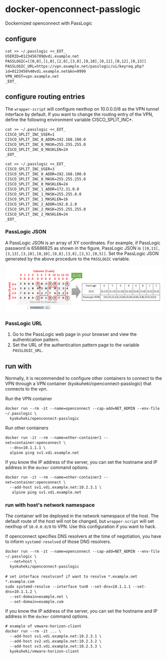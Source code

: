 # docker-openconnect-passlogic
Dockernized openconnect with PassLogic

## configure
```shell
cat >> ~/.passlogic <<_EOT_ 
USERID=0123456789@vdi.example.net
PASSLOGIC=[[0,0],[1,0],[2,0],[3,0],[0,10],[0,11],[0,12],[0,13]]
PASSLOGIC_URL=https://vpn.example.net/passlogic/ui/keyreq.php?id=0123456%40vdi.example.net&kn=9999
VPN_HOST=vpn.example.net
_EOT_
```

## configure routing entries
The `wrapper-script` will configure nexthop on 10.0.0.0/8 as the VPN tunnel interface by default.
If you want to change the routing entry of the VPN, define the following environment variable CISCO_SPLIT_INC*.

```shell
cat >> ~/.passlogic <<_EOT_ 
CISCO_SPLIT_INC_USER=1
CISCO_SPLIT_INC_0_ADDR=192.168.100.0
CISCO_SPLIT_INC_0_MASK=255.255.255.0
CISCO_SPLIT_INC_0_MASKLEN=24
_EOT_
```

```shell
cat >> ~/.passlogic <<_EOT_ 
CISCO_SPLIT_INC_USER=3
CISCO_SPLIT_INC_0_ADDR=192.168.100.0
CISCO_SPLIT_INC_0_MASK=255.255.255.0
CISCO_SPLIT_INC_0_MASKLEN=24
CISCO_SPLIT_INC_1_ADDR=172.31.0.0
CISCO_SPLIT_INC_1_MASK=255.255.0.0
CISCO_SPLIT_INC_1_MASKLEN=16
CISCO_SPLIT_INC_2_ADDR=192.0.2.0
CISCO_SPLIT_INC_2_MASK=255.255.255.0
CISCO_SPLIT_INC_2_MASKLEN=24
_EOT_
```

### PassLogic JSON

A PassLogic JSON is an array of XY coordinates. 
For example, if PassLogic password is 65686825 as shown in the figure, 
PassLogic JSON is `[[0,13],[3,13],[3,10],[0,10],[0,8],[3,8],[3,5],[0,5]]`.
Set the PassLogic JSON generated by the above procedure to the `PASSLOGIC` variable.

![passlogic_json](passlogic_json.png)

### PassLogic URL

1. Go to the PassLogic web page in your browser and view the authentication pattern. 
2. Set the URL of the authentication pattern page to the variable `PASSLOGIC_URL`.

## run with
Normally, it is recommended to configure other containers to connect to the VPN through a VPN container (kyokuheki/openconnect-passlogic) that connects to the vpn.

Run the VPN container

```shell
docker run --rm -it --name=openconnect --cap-add=NET_ADMIN --env-file ~/.passlogic \
  kyokuheki/openconnect-passlogic
```

Run other containers

```shell
docker run -it --rm --name=other-container1 --net=container:openconnect \
  --dns=10.1.1.1 \
  alpine ping sv1.vdi.example.net
```

If you know the IP address of the server, you can set the hostname and IP address in the `docker` command options.

```shell
docker run -it --rm --name=other-container2 --net=container:openconnect \
  --add-host sv1.vdi.example.net:10.2.3.1 \
   alpine ping sv1.vdi.example.net
```


### run with host's network namespace
The container will be deployed in the network namespace of the host. 
The default route of the host will not be changed, but `wrapper-script` will set nexthop of `10.0.0.0/8` to VPN.
Use this configuration if you want to hack.

If openconnect specifies DNS resolvers at the time of negotiation, you have to inform `systemd-resolved` of those DNS resolvers.

```shell
docker run --rm -it --name=openconnect --cap-add=NET_ADMIN --env-file ~/.passlogic \
  --net=host \
  kyokuheki/openconnect-passlogic

# set interface resolvconf if want to resolve *.example.net *.example.com
sudo systemd-resolve --interface tun0 --set-dns=10.1.1.1 --set-dns=10.1.1.2 \
  --set-domain=example.net \
  --set-domain=example.com
```

If you know the IP address of the server, you can set the hostname and IP address in the `docker` command options.

```shell
# example of vmware-horizon-client
docker run --rm -it ... \
  --add-host sv1.vdi.example.net:10.2.3.1 \
  --add-host sv2.vdi.example.net:10.2.3.2 \
  --add-host sv3.vdi.example.net:10.2.3.3 \
  kyokuheki/vmware-horizon-client
```
